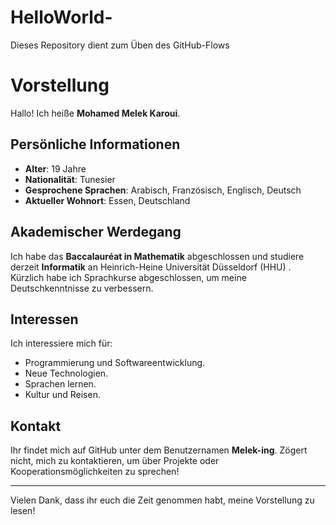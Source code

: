 # HelloWorld-
Dieses Repository dient zum Üben des GitHub-Flows
# Vorstellung

Hallo! Ich heiße **Mohamed Melek Karoui**.

## Persönliche Informationen

- **Alter**: 19 Jahre
- **Nationalität**: Tunesier
- **Gesprochene Sprachen**: Arabisch, Französisch, Englisch, Deutsch 
- **Aktueller Wohnort**: Essen, Deutschland

## Akademischer Werdegang

Ich habe das **Baccalauréat in Mathematik** abgeschlossen und studiere derzeit **Informatik** an Heinrich-Heine Universität Düsseldorf (HHU) . Kürzlich habe ich Sprachkurse abgeschlossen, um meine Deutschkenntnisse zu verbessern.

## Interessen

Ich interessiere mich für:
- Programmierung und Softwareentwicklung.
- Neue Technologien.
- Sprachen lernen.
- Kultur und Reisen.

## Kontakt

Ihr findet mich auf GitHub unter dem Benutzernamen **Melek-ing**. Zögert nicht, mich zu kontaktieren, um über Projekte oder Kooperationsmöglichkeiten zu sprechen!

---

Vielen Dank, dass ihr euch die Zeit genommen habt, meine Vorstellung zu lesen!
